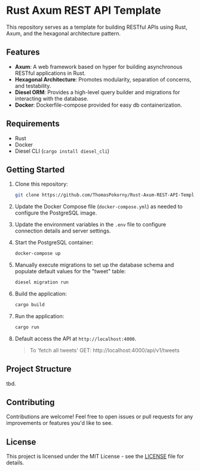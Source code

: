 # Rust Axum REST API Template

This repository serves as a template for building RESTful APIs using Rust, Axum, and the hexagonal architecture pattern.

## Features

- **Axum**: A web framework based on hyper for building asynchronous RESTful applications in Rust.
- **Hexagonal Architecture**: Promotes modularity, separation of concerns, and testability.
- **Diesel ORM**: Provides a high-level query builder and migrations for interacting with the database.
- **Docker**: Dockerfile-compose provided for easy db containerization.

## Requirements

- Rust
- Docker
- Diesel CLI (`cargo install diesel_cli`)

## Getting Started

1. Clone this repository:

    ```bash
    git clone https://github.com/ThomasPokorny/Rust-Axum-REST-API-Template.git
    ```
2. Update the Docker Compose file (`docker-compose.yml`) as needed to configure the PostgreSQL image.

3. Update the environment variables in the `.env` file to configure connection details and server settings.

4. Start the PostgreSQL container:

    ```bash
    docker-compose up
    ```

5. Manually execute migrations to set up the database schema and populate default values for the "tweet" table:

    ```bash
    diesel migration run
    ```

6. Build the application:

    ```bash
    cargo build
    ```

7. Run the application:

    ```bash
    cargo run
    ```

8. Default access the API at `http://localhost:4000`.
   > To 'fetch all tweets' GET:  http://localhost:4000/api/v1/tweets

## Project Structure

tbd.

## Contributing

Contributions are welcome! Feel free to open issues or pull requests for any improvements or features you'd like to see.

## License

This project is licensed under the MIT License - see the [LICENSE](LICENSE) file for details.
